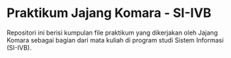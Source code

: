 # Praktikum Jajang Komara - SI-IVB

Repositori ini berisi kumpulan file praktikum yang dikerjakan oleh Jajang Komara sebagai bagian dari mata kuliah di program studi Sistem Informasi (SI-IVB).
